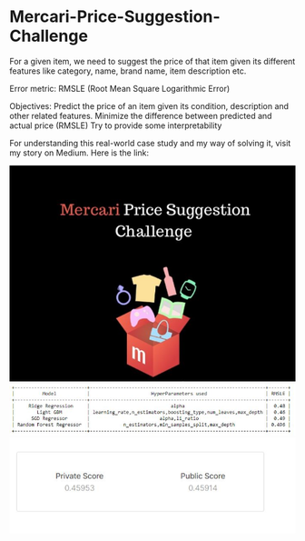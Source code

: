 # Mercari-Price-Suggestion-Challenge
For a given item, we need to suggest the price of that item given its different features like category, name, brand name, item description etc.

Error metric: RMSLE (Root Mean Square Logarithmic Error)


Objectives:
Predict the price of an item given its condition, description and other related features.
Minimize the difference between predicted and actual price (RMSLE)
Try to provide some interpretability

For understanding this real-world case study and my way of solving it, visit my story on Medium. 
Here is the link:


![Mercari Logo](https://github.com/oin156/Mercari-Price-Suggestion-Challenge/blob/master/mercari.JPG)
![Results Logo](https://github.com/oin156/Mercari-Price-Suggestion-Challenge/blob/master/64.JPG)
![Leaderboard Score](https://github.com/oin156/Mercari-Price-Suggestion-Challenge/blob/master/submission_kaggle.JPG)

